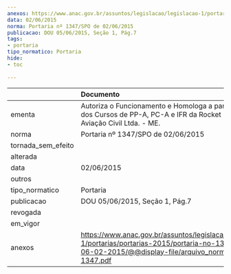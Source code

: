 ```yaml
---
anexos: https://www.anac.gov.br/assuntos/legislacao/legislacao-1/portarias/portarias-2015/portaria-no-1347-spo-de-06-02-2015/@@display-file/arquivo_norma/PA2015-1347.pdf
data: 02/06/2015
norma: Portaria nº 1347/SPO de 02/06/2015
publicacao: DOU 05/06/2015, Seção 1, Pág.7
tags:
- portaria
tipo_normatico: Portaria
hide: 
- toc 
 
---
```


|                    | Documento                                                                                                                                                         |
|:-------------------|:------------------------------------------------------------------------------------------------------------------------------------------------------------------|
| ementa             | Autoriza o Funcionamento e Homologa a parte prática dos Cursos de PP-A, PC-A e IFR da Rocket - Escola de Aviação Civil Ltda. - ME.                                |
| norma              | Portaria nº 1347/SPO de 02/06/2015                                                                                                                                |
| tornada_sem_efeito |                                                                                                                                                                   |
| alterada           |                                                                                                                                                                   |
| data               | 02/06/2015                                                                                                                                                        |
| outros             |                                                                                                                                                                   |
| tipo_normatico     | Portaria                                                                                                                                                          |
| publicacao         | DOU 05/06/2015, Seção 1, Pág.7                                                                                                                                    |
| revogada           |                                                                                                                                                                   |
| em_vigor           |                                                                                                                                                                   |
| anexos             | https://www.anac.gov.br/assuntos/legislacao/legislacao-1/portarias/portarias-2015/portaria-no-1347-spo-de-06-02-2015/@@display-file/arquivo_norma/PA2015-1347.pdf |